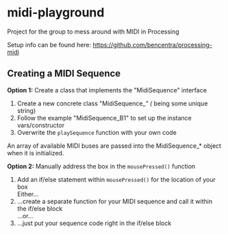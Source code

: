 midi-playground
===============

Project for the group to mess around with MIDI in Processing

Setup info can be found here: https://github.com/bencentra/processing-midi

Creating a MIDI Sequence
------------------------

**Option 1:** Create a class that implements the "MidiSequence" interface

1) Create a new concrete class "MidiSequence_*" (* being some unique string)    
2) Follow the example "MidiSequence_B1" to set up the instance vars/constructor    
3) Overwrite the `playSequence` function with your own code    

An array of available MIDI buses are passed into the MidiSequence_* object when it is initialized.

**Option 2:** Manually address the box in the `mousePressed()` function

1) Add an if/else statement within `mousePressed()` for the location of your box    
Either...    
2) ...create a separate function for your MIDI sequence and call it within the if/else block    
...or...    
3) ...just put your sequence code right in the if/else block